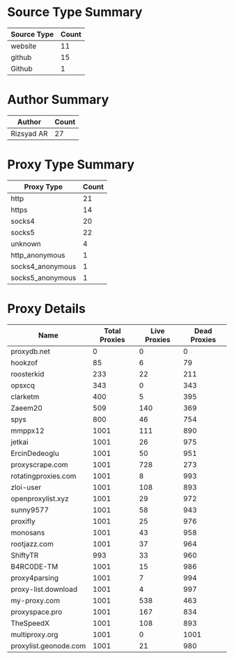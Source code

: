 # Source Type Summary

| Source Type | Count |
|-------------|-------|
| website | 11 |
| github | 15 |
| Github | 1 |


# Author Summary

| Author | Count |
|--------|-------|
| Rizsyad AR | 27 |


# Proxy Type Summary

| Proxy Type | Count |
|------------|-------|
| http | 21 |
| https | 14 |
| socks4 | 20 |
| socks5 | 22 |
| unknown | 4 |
| http_anonymous | 1 |
| socks4_anonymous | 1 |
| socks5_anonymous | 1 |


# Proxy Details

| Name | Total Proxies | Live Proxies | Dead Proxies |
|------|---------------|--------------|---------------|
| proxydb.net | 0 | 0 | 0 |
| hookzof | 85 | 6 | 79 |
| roosterkid | 233 | 22 | 211 |
| opsxcq | 343 | 0 | 343 |
| clarketm | 400 | 5 | 395 |
| Zaeem20 | 509 | 140 | 369 |
| spys | 800 | 46 | 754 |
| mmppx12 | 1001 | 111 | 890 |
| jetkai | 1001 | 26 | 975 |
| ErcinDedeoglu | 1001 | 50 | 951 |
| proxyscrape.com | 1001 | 728 | 273 |
| rotatingproxies.com | 1001 | 8 | 993 |
| zloi-user | 1001 | 108 | 893 |
| openproxylist.xyz | 1001 | 29 | 972 |
| sunny9577 | 1001 | 58 | 943 |
| proxifly | 1001 | 25 | 976 |
| monosans | 1001 | 43 | 958 |
| rootjazz.com | 1001 | 37 | 964 |
| ShiftyTR | 993 | 33 | 960 |
| B4RC0DE-TM | 1001 | 15 | 986 |
| proxy4parsing | 1001 | 7 | 994 |
| proxy-list.download | 1001 | 4 | 997 |
| my-proxy.com | 1001 | 538 | 463 |
| proxyspace.pro | 1001 | 167 | 834 |
| TheSpeedX | 1001 | 108 | 893 |
| multiproxy.org | 1001 | 0 | 1001 |
| proxylist.geonode.com | 1001 | 21 | 980 |
